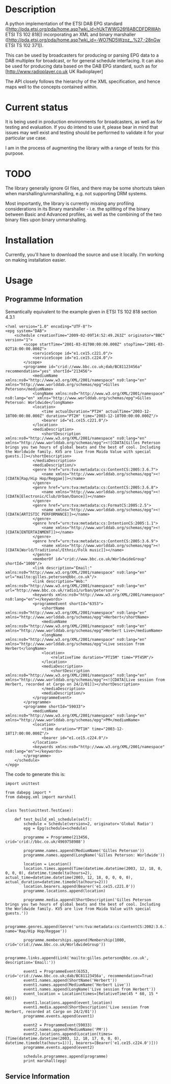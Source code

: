 # Description

A python implementation of the ETSI DAB EPG standard ([http://pda.etsi.org/pda/home.asp?wki_id=hUkTWWG26f8ABCDFDRWAh ETSI TS 102 818]) incorporating an XML and binary marshaller ([http://pda.etsi.org/pda/home.asp?wki_id=-WO7ND5Wzoz_.%27,-28nGw ETSI TS 102 371]). 

This can be used by broadcasters for producing or parsing EPG data to a DAB multiplex for broadcast, or for general schedule interfacing. It can also be used for producing data based on the DAB EPG standard, such as for [http://www.radioplayer.co.uk UK Radioplayer]

The API closely follows the hierarchy of the XML specification, and hence maps well to the concepts contained within.

# Current status

It is being used in production environments for broadcasters, as well as for testing and evaluation. If you do intend to use it, please bear in mind that issues may well exist and testing should be performed to validate it for your particular use case.

I am in the process of augmenting the library with a range of tests for this purpose.

# TODO

The library generally ignore GI files, and there may be some shortcuts taken when marshalling/unmarshalling, e.g. not supporting DRM systems.

Most importantly, the library is currently missing any profiling considerations in its Binary marshaller - i.e. the splitting of the binary between Basic and Advanced profiles, as well as the combining of the two binary files upon binary unmarshalling.

# Installation

Currently, you'll have to download the source and use it locally. I'm working on making installation easier.

# Usage

## Programme Information

Semantically equivalent to the example given in ETSI TS 102 818 section 4.3.1

```
<?xml version="1.0" encoding="UTF-8"?>
<epg system="DAB">
    <schedule creationTime="2009-02-09T14:52:49.263Z" originator="BBC" version="1">
        <scope startTime="2001-03-01T00:00:00.000Z" stopTime="2001-03-02T18:00:00.000Z">
            <serviceScope id="e1.ce15.c221.0"/>
            <serviceScope id="e1.ce15.c224.0"/>
        </scope>
        <programme id="crid://www.bbc.co.uk;dab/BC81123456a" recommendation="yes" shortId="213456">
            <mediumName xmlns:ns0="http://www.w3.org/XML/2001/namespace" ns0:lang="en" xmlns="http://www.worlddab.org/schemas/epg">Gilles Peterson</mediumName>
            <longName xmlns:ns0="http://www.w3.org/XML/2001/namespace" ns0:lang="en" xmlns="http://www.worlddab.org/schemas/epg">Gilles Peterson: Worldwide</longName>
            <location>
                <time actualDuration="PT2H" actualTime="2003-12-18T00:00:00.000Z" duration="PT2H" time="2003-12-18T00:00:00.000Z"/>
                <bearer id="e1.ce15.c221.0"/>
            </location>
            <mediaDescription>
                <shortDescription xmlns:ns0="http://www.w3.org/XML/2001/namespace" ns0:lang="en" xmlns="http://www.worlddab.org/schemas/epg"><![CDATA[Gilles Peterson brings you two hours of global beats and the best of cool. Including the Worldwide family. KV5 are live from Maida Value with special guests.]]></shortDescription>
            </mediaDescription>
            <mediaDescription/>
            <genre href="urn:tva:metadata:cs:ContentCS:2005:3.6.7">
                <name xmlns="http://www.worlddab.org/schemas/epg"><![CDATA[Rap/Hip Hop/Reggae]]></name>
            </genre>
            <genre href="urn:tva:metadata:cs:ContentCS:2005:3.6.8">
                <name xmlns="http://www.worlddab.org/schemas/epg"><![CDATA[Electronic/Club/Urban/Dance]]></name>
            </genre>
            <genre href="urn:tva:metadata:cs:FormatCS:2005:2.5">
                <name xmlns="http://www.worlddab.org/schemas/epg"><![CDATA[ARTISTIC PERFORMANCE]]></name>
            </genre>
            <genre href="urn:tva:metadata:cs:IntentionCS:2005:1.1">
                <name xmlns="http://www.worlddab.org/schemas/epg"><![CDATA[ENTERTAINMENT]]></name>
            </genre>
            <genre href="urn:tva:metadata:cs:ContentCS:2005:3.6.9">
                <name xmlns="http://www.worlddab.org/schemas/epg"><![CDATA[World/Traditional/Ethnic/Folk music]]></name>
            </genre>
            <memberOf id="crid://www.bbc.co.uk/WorldwideGroup" shortId="1000"/>
            <link description="Email:" xmlns:ns0="http://www.w3.org/XML/2001/namespace" ns0:lang="en" url="mailto:gilles.peterson@bbc.co.uk"/>
            <link description="Web:" xmlns:ns0="http://www.w3.org/XML/2001/namespace" ns0:lang="en" url="http://www.bbc.co.uk/radio1/urban/peterson"/>
            <keywords xmlns:ns0="http://www.w3.org/XML/2001/namespace" ns0:lang="en"></keywords>
            <programmeEvent shortId="6353">
                <shortName xmlns:ns0="http://www.w3.org/XML/2001/namespace" ns0:lang="en" xmlns="http://www.worlddab.org/schemas/epg">Herbert</shortName>
                <mediumName xmlns:ns0="http://www.w3.org/XML/2001/namespace" ns0:lang="en" xmlns="http://www.worlddab.org/schemas/epg">Herbert Live</mediumName>
                <longName xmlns:ns0="http://www.w3.org/XML/2001/namespace" ns0:lang="en" xmlns="http://www.worlddab.org/schemas/epg">Live session from Herbert</longName>
                <location>
                    <relativeTime duration="PT15M" time="PT45M"/>
                </location>
                <mediaDescription>
                    <shortDescription xmlns:ns0="http://www.w3.org/XML/2001/namespace" ns0:lang="en" xmlns="http://www.worlddab.org/schemas/epg"><![CDATA[Live session from Herbert, recorded at Cargo on 24/2/01]]></shortDescription>
                </mediaDescription>
                <mediaDescription/>
            </programmeEvent>
        </programme>
        <programme shortId="59033">
            <mediumName xmlns:ns0="http://www.w3.org/XML/2001/namespace" ns0:lang="en" xmlns="http://www.worlddab.org/schemas/epg">PM</mediumName>
            <location>
                <time duration="PT1H" time="2003-12-18T17:00:00.000Z"/>
                <bearer id="e1.ce15.c224.0"/>
            </location>
            <keywords xmlns:ns0="http://www.w3.org/XML/2001/namespace" ns0:lang="en"></keywords>
        </programme>
    </schedule>
</epg>
```

The code to generate this is:

```
import unittest

from dabepg import *
from dabepg.xml import marshall


class Test(unittest.TestCase):

    def test_build_xml_schedule(self):
        schedule = Schedule(version=2, originator='Global Radio')
        epg = Epg(schedule=schedule)
        
        programme = Programme(213456, crid='crid://bbc.co.uk/4969758988')
        
        programme.names.append(MediumName('Gilles Peterson'))
        programme.names.append(LongName('Gilles Peterson: Worldwide'))
        
        location = Location()
        location.times.append(Time(datetime.datetime(2003, 12, 18, 0, 0, 0, 0), datetime.timedelta(hours=2), actual_time=datetime.datetime(2003, 12, 18, 0, 0, 0, 0), actual_duration=datetime.timedelta(hours=2)))
        location.bearers.append(Bearer('e1.ce15.c221.0'))
        programme.locations.append(location)
        
        programme.media.append(ShortDescription('Gilles Peterson brings you two hours of global beats and the best of cool. Including the Worldwide family. KV5 are live from Maida Value with special guests.'))
        
        programme.genres.append(Genre('urn:tva:metadata:cs:ContentCS:2002:3.6.7', name='Rap/Hip Hop/Reggae'))
        
        programme.memberships.append(Membership(1000, crid='crid://www.bbc.co.uk/WorldwideGroup'))
        
        programme.links.append(Link('mailto:gilles.peterson@bbc.co.uk', description='Email:'))
        
        event1 = ProgrammeEvent(6353, crid='crid://www.bbc.co.uk;dab/BC81123456a', recommendation=True)
        event1.names.append(ShortName('Herbert'))
        event1.names.append(MediumName('Herbert Live'))
        event1.names.append(LongName('Live session from Herbert'))
        event_location = Location(times=[RelativeTime(45 * 60, 15 * 60)])
        event1.locations.append(event_location)
        event1.media.append(ShortDescription('Live session from Herbert, recorded at Cargo on 24/2/01'))
        programme.events.append(event1)
        
        event2 = ProgrammeEvent(59033)
        event2.names.append(MediumName('PM'))
        event2.locations.append(Location(times=[Time(datetime.datetime(2003, 12, 18, 17, 0, 0, 0), datetime.timedelta(hours=1))], bearers=[Bearer('e1.ce15.c224.0')]))
        programme.events.append(event2)
        
        schedule.programmes.append(programme)
        print marshall(epg)
```

## Service Information

